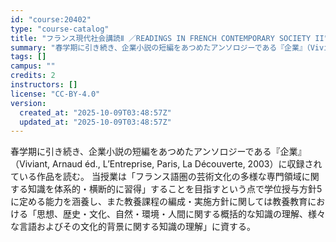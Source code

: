```yaml
---
id: "course:20402"
type: "course-catalog"
title: "フランス現代社会講読Ⅱ ／READINGS IN FRENCH CONTEMPORARY SOCIETY II"
summary: "春学期に引き続き、企業小説の短編をあつめたアンソロジーである『企業』（Viviant, Arnaud éd., L’Entreprise, Paris, La Découverte, 2003）に収録されている作品を読む。 当授業は「フラン…"
tags: []
campus: ""
credits: 2
instructors: []
license: "CC-BY-4.0"
version:
  created_at: "2025-10-09T03:48:57Z"
  updated_at: "2025-10-09T03:48:57Z"
---
```

春学期に引き続き、企業小説の短編をあつめたアンソロジーである『企業』（Viviant, Arnaud éd., L’Entreprise, Paris, La Découverte, 2003）に収録されている作品を読む。 当授業は「フランス語圏の芸術文化の多様な専門領域に関する知識を体系的・横断的に習得」することを目指すという点で学位授与方針5に定める能力を涵養し、また教養課程の編成・実施方針に関しては教養教育における「思想、歴史・文化、自然・環境・人間に関する概括的な知識の理解、様々な言語およびその文化的背景に関する知識の理解」に資する。
